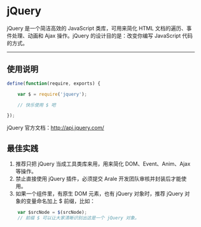 
# jQuery

jQuery 是一个简洁高效的 JavaScript 类库，可用来简化 HTML 文档的遍历、事件处理、动画和
Ajax 操作。jQuery 的设计目的是：改变你编写 JavaScript 代码的方式。

---


## 使用说明

```js
define(function(require, exports) {

    var $ = require('jquery');

    // 快乐使用 $ 吧

});
```

jQuery 官方文档：<http://api.jquery.com/>


## 最佳实践

1. 推荐只把 jQuery 当成工具类库来用，用来简化 DOM、Event、Anim、Ajax 等操作。
2. 禁止直接使用 jQuery 插件，必须提交 Arale 开发团队审核并封装后才能使用。
3. 如果一个组件里，有原生 DOM 元素，也有 jQuery 对象时，推荐 jQuery 对象的变量命名加上 $ 前缀，比如：

```js
    var $srcNode = $(srcNode);
    // 前缀 $ 可以让大家清晰识别出这是一个 jQuery 对象。
```
